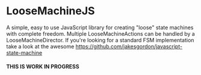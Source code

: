 LooseMachineJS
==============

A simple, easy to use JavaScript library for creating "loose" state machines with complete freedom. Multiple LooseMachineActions can be handled by a LooseMachineDirector. If you're looking for a standard FSM implementation take a look at the awesome https://github.com/jakesgordon/javascript-state-machine

#### THIS IS WORK IN PROGRESS